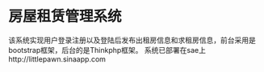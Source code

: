 # 房屋租赁管理系统
该系统实现用户登录注册以及登陆后发布出租房信息和求租房信息，前台采用是bootstrap框架，后台的是Thinkphp框架。
系统已部署在sae上http://littlepawn.sinaapp.com
